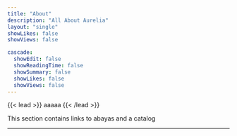 ```yaml
---
title: "About"
description: "All About Aurelia"
layout: "single"
showLikes: false
showViews: false

cascade:
  showEdit: false
  showReadingTime: false
  showSummary: false
  showLikes: false
  showViews: false
---
```


{{< lead >}}
aaaaa
{{< /lead >}}

This section contains links to abayas and a catalog

---
